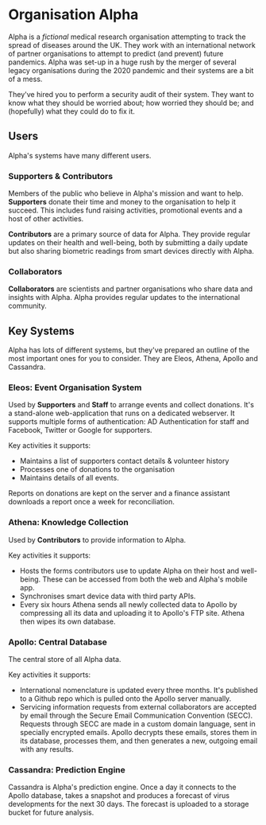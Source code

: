 # Organisation Alpha

Alpha is a _fictional_ medical research organisation attempting to track the spread of diseases around the UK. They work with an international network of partner organisations to attempt to predict (and prevent) future pandemics. Alpha was set-up in a huge rush by the merger of several legacy organisations during the 2020 pandemic and their systems are a bit of a mess.

They've hired you to perform a security audit of their system. They want to know what they should be worried about; how worried they should be; and (hopefully) what they could do to fix it.

## Users

Alpha's systems have many different users.

### Supporters & Contributors

Members of the public who believe in Alpha's mission and want to help. **Supporters** donate their time and money to the organisation to help it succeed. This includes fund raising activities, promotional events and a host of other activities.

**Contributors** are a primary source of data for Alpha. They provide regular updates on their health and well-being, both by submitting a daily update but also sharing biometric readings from smart devices directly with Alpha.

### Collaborators

**Collaborators** are scientists and partner organisations who share data and insights with Alpha. Alpha provides regular updates to the international community.

## Key Systems

Alpha has lots of different systems, but they've prepared an outline of the most important ones for you to consider. They are Eleos, Athena, Apollo and Cassandra.

### Eleos: Event Organisation System

Used by **Supporters** and **Staff** to arrange events and collect donations. It's a stand-alone web-application that runs on a dedicated webserver. It supports multiple forms of authentication: AD Authentication for staff and Facebook, Twitter or Google for supporters.

Key activities it supports:

- Maintains a list of supporters contact details & volunteer history
- Processes one of donations to the organisation
- Maintains details of all events.

Reports on donations are kept on the server and a finance assistant downloads a report once a week for reconciliation.

### Athena: Knowledge Collection

Used by **Contributors** to provide information to Alpha.

Key activities it supports:

- Hosts the forms contributors use to update Alpha on their host and well-being. These can be accessed from both the web and Alpha's mobile app.
- Synchronises smart device data with third party APIs.
- Every six hours Athena sends all newly collected data to Apollo by compressing all its data and uploading it to Apollo's FTP site. Athena then wipes its own database.

### Apollo: Central Database

The central store of all Alpha data.

Key activities it supports:

- International nomenclature is updated every three months. It's published to a Github repo which is pulled onto the Apollo server manually.
- Servicing information requests from external collaborators are accepted by email through the Secure Email Communication Convention (SECC). Requests through SECC are made in a custom domain language, sent in specially encrypted emails. Apollo decrypts these emails, stores them in its database, processes them, and then generates a new, outgoing email with any results.

### Cassandra: Prediction Engine

Cassandra is Alpha's prediction engine. Once a day it connects to the Apollo database, takes a snapshot and produces a forecast of virus developments for the next 30 days. The forecast is uploaded to a storage bucket for future analysis.
